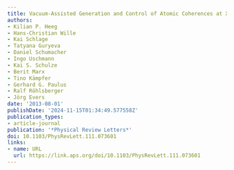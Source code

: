 ```yaml
---
title: Vacuum-Assisted Generation and Control of Atomic Coherences at X-Ray Energies
authors:
- Kilian P. Heeg
- Hans-Christian Wille
- Kai Schlage
- Tatyana Guryeva
- Daniel Schumacher
- Ingo Uschmann
- Kai S. Schulze
- Berit Marx
- Tino Kämpfer
- Gerhard G. Paulus
- Ralf Röhlsberger
- Jörg Evers
date: '2013-08-01'
publishDate: '2024-11-15T01:34:49.577558Z'
publication_types:
- article-journal
publication: '*Physical Review Letters*'
doi: 10.1103/PhysRevLett.111.073601
links:
- name: URL
  url: https://link.aps.org/doi/10.1103/PhysRevLett.111.073601
---
```

